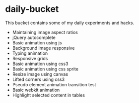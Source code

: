 daily-bucket
============

This bucket contains some of my daily experiments and hacks.

<ul>
<li>Maintaining image aspect ratios</li>
<li>jQuery autocomplete</li>
<li>Basic animation using js</li>
<li>Background image responsive</li>
<li>Typing animation</li>
<li>Responsive grids</li>
<li>Basic animation using css3</li>
<li>Basic animation using css sprite</li>
<li>Resize image using canvas</li>
<li>Lifted corners using css3</li>
<li>Pseudo element animation transition test</li>
<li>Basic webkit animation</li>
<li>Highlight selected content in tables</li>
</ul>
